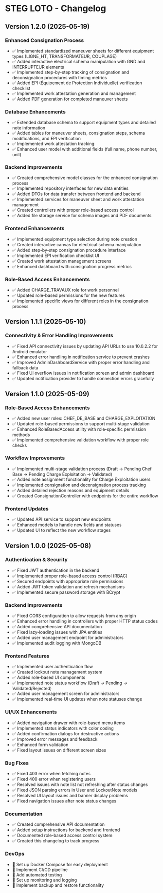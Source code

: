 # STEG LOTO - Changelog

## Version 1.2.0 (2025-05-19)

### Enhanced Consignation Process
- ✅ Implemented standardized maneuver sheets for different equipment types (LIGNE_HT, TRANSFORMATEUR, COUPLAGE)
- ✅ Added interactive electrical schema manipulation with GND and INTERRUPTEUR elements
- ✅ Implemented step-by-step tracking of consignation and deconsignation procedures with timing metrics
- ✅ Added EPI (Équipement de Protection Individuelle) verification checklist
- ✅ Implemented work attestation generation and management
- ✅ Added PDF generation for completed maneuver sheets

### Database Enhancements
- ✅ Extended database schema to support equipment types and detailed note information
- ✅ Added tables for maneuver sheets, consignation steps, schema modifications, and EPI verification
- ✅ Implemented work attestation tracking
- ✅ Enhanced user model with additional fields (full name, phone number, unit)

### Backend Improvements
- ✅ Created comprehensive model classes for the enhanced consignation process
- ✅ Implemented repository interfaces for new data entities
- ✅ Added DTOs for data transfer between frontend and backend
- ✅ Implemented services for maneuver sheet and work attestation management
- ✅ Created controllers with proper role-based access control
- ✅ Added file storage service for schema images and PDF documents

### Frontend Enhancements
- ✅ Implemented equipment type selection during note creation
- ✅ Created interactive canvas for electrical schema manipulation
- ✅ Added step-by-step consignation procedure interface
- ✅ Implemented EPI verification checklist UI
- ✅ Created work attestation management screens
- ✅ Enhanced dashboard with consignation progress metrics

### Role-Based Access Enhancements
- ✅ Added CHARGE_TRAVAUX role for work personnel
- ✅ Updated role-based permissions for the new features
- ✅ Implemented specific views for different roles in the consignation process

## Version 1.1.1 (2025-05-10)

### Connectivity & Error Handling Improvements
- ✅ Fixed API connectivity issues by updating API URLs to use 10.0.2.2 for Android emulator
- ✅ Enhanced error handling in notification service to prevent crashes
- ✅ Improved AdminDashboardService with proper error handling and fallback data
- ✅ Fixed UI overflow issues in notification screen and admin dashboard
- ✅ Updated notification provider to handle connection errors gracefully

## Version 1.1.0 (2025-05-09)

### Role-Based Access Enhancements
- ✅ Added new user roles: CHEF_DE_BASE and CHARGE_EXPLOITATION
- ✅ Updated role-based permissions to support multi-stage validation
- ✅ Enhanced RoleBasedAccess utility with role-specific permission methods
- ✅ Implemented comprehensive validation workflow with proper role checks

### Workflow Improvements
- ✅ Implemented multi-stage validation process (Draft → Pending Chef Base → Pending Charge Exploitation → Validated)
- ✅ Added note assignment functionality for Charge Exploitation users
- ✅ Implemented consignation and deconsignation process tracking
- ✅ Added detailed rejection reasons and equipment details
- ✅ Created ConsignationController with endpoints for the entire workflow

### Frontend Updates
- ✅ Updated API service to support new endpoints
- ✅ Enhanced models to handle new fields and statuses
- ✅ Updated UI to reflect the new workflow stages

## Version 1.0.0 (2025-05-08)

### Authentication & Security
- ✅ Fixed JWT authentication in the backend
- ✅ Implemented proper role-based access control (RBAC)
- ✅ Secured endpoints with appropriate role permissions
- ✅ Added JWT token validation and refresh mechanisms
- ✅ Implemented secure password storage with BCrypt

### Backend Improvements
- ✅ Fixed CORS configuration to allow requests from any origin
- ✅ Enhanced error handling in controllers with proper HTTP status codes
- ✅ Added comprehensive API documentation
- ✅ Fixed lazy-loading issues with JPA entities
- ✅ Added user management endpoint for administrators
- ✅ Implemented audit logging with MongoDB

### Frontend Features
- ✅ Implemented user authentication flow
- ✅ Created lockout note management system
- ✅ Added role-based UI components
- ✅ Implemented note status workflow (Draft → Pending → Validated/Rejected)
- ✅ Added user management screen for administrators
- ✅ Implemented real-time UI updates when note statuses change

### UI/UX Enhancements
- ✅ Added navigation drawer with role-based menu items
- ✅ Implemented status indicators with color coding
- ✅ Added confirmation dialogs for destructive actions
- ✅ Improved error messages and feedback
- ✅ Enhanced form validation
- ✅ Fixed layout issues on different screen sizes

### Bug Fixes
- ✅ Fixed 403 error when fetching notes
- ✅ Fixed 400 error when registering users
- ✅ Resolved issues with note list not refreshing after status changes
- ✅ Fixed JSON parsing errors in User and LockoutNote models
- ✅ Resolved UI layout issues and banner display problems
- ✅ Fixed navigation issues after note status changes

### Documentation
- ✅ Created comprehensive API documentation
- ✅ Added setup instructions for backend and frontend
- ✅ Documented role-based access control system
- ✅ Created this changelog to track progress

### DevOps
- 🔲 Set up Docker Compose for easy deployment
- 🔲 Implement CI/CD pipeline
- 🔲 Add automated testing
- 🔲 Set up monitoring and logging
- 🔲 Implement backup and restore functionality
